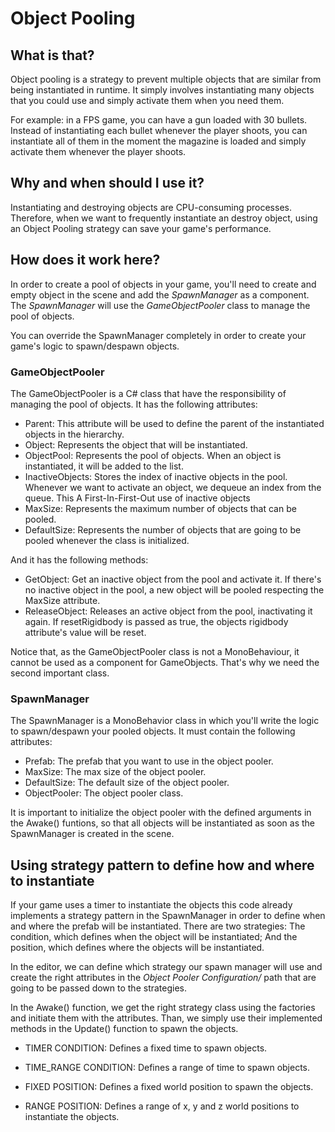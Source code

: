 # Object Pooling

## What is that?

Object pooling is a strategy to prevent multiple objects that are similar from being instantiated in runtime. It simply involves instantiating many objects that you could use and simply activate them when you need them. 

For example: in a FPS game, you can have a gun loaded with 30 bullets. Instead of instantiating each bullet whenever the player shoots, you can instantiate all of them in the moment the magazine is loaded and simply activate them whenever the player shoots.

## Why and when should I use it?

Instantiating and destroying objects are CPU-consuming processes. Therefore, when we want to frequently instantiate an destroy object, using an Object Pooling strategy can save your game's performance.

## How does it work here?

In order to create a pool of objects in your game, you'll need to create and empty object in the scene and add the *SpawnManager* as a component. The *SpawnManager* will use the *GameObjectPooler* class to manage the pool of objects.

You can override the SpawnManager completely in order to create your game's logic to spawn/despawn objects.

### GameObjectPooler

The GameObjectPooler is a C# class that have the responsibility of managing the pool of objects. It has the following attributes:

- Parent: This attribute will be used to define the parent of the instantiated objects in the hierarchy.
- Object: Represents the object that will be instantiated.
- ObjectPool: Represents the pool of objects. When an object is instantiated, it will be added to the list.
- InactiveObjects: Stores the index of inactive objects in the pool. Whenever we want to activate an object, we dequeue an index from the queue. This A First-In-First-Out use of inactive objects
- MaxSize: Represents the maximum number of objects that can be pooled.
- DefaultSize: Represents the number of objects that are going to be pooled whenever the class is initialized.

And it has the following methods:

- GetObject: Get an inactive object from the pool and activate it. If there's no inactive object in the pool, a new object will be pooled respecting the MaxSize attribute.
- ReleaseObject: Releases an active object from the pool, inactivating it again. If resetRigidbody is passed as true, the objects rigidbody attribute's value will be reset.

Notice that, as the GameObjectPooler class is not a MonoBehaviour, it cannot be used as a component for GameObjects. That's why we need the second important class.

### SpawnManager

The SpawnManager is a MonoBehavior class in which you'll write the logic to spawn/despawn your pooled objects. It must contain the following attributes:

- Prefab: The prefab that you want to use in the object pooler.
- MaxSize: The max size of the object pooler.
- DefaultSize: The default size of the object pooler.
- ObjectPooler: The object pooler class.

It is important to initialize the object pooler with the defined arguments in the Awake() funtions, so that all objects will be instantiated as soon as the SpawnManager is created in the scene.

## Using strategy pattern to define how and where to instantiate

If your game uses a timer to instantiate the objects this code already implements a strategy pattern in the SpawnManager in order to define when and where the prefab will be instantiated. There are two strategies: The condition, which defines when the object will be instantiated; And the position, which defines where the objects will be instantiated.

In the editor, we can define which strategy our spawn manager will use and create the right attributes in the *Object Pooler Configuration/* path that are going to be passed down to the strategies.

In the Awake() function, we get the right strategy class using the factories and initiate them with the attributes. Than, we simply use their implemented methods in the Update() function to spawn the objects.

- TIMER CONDITION: Defines a fixed time to spawn objects.
- TIME_RANGE CONDITION: Defines a range of time to spawn objects.

- FIXED POSITION: Defines a fixed world position to spawn the objects.
- RANGE POSITION: Defines a range of x, y and z world positions to instantiate the objects.
